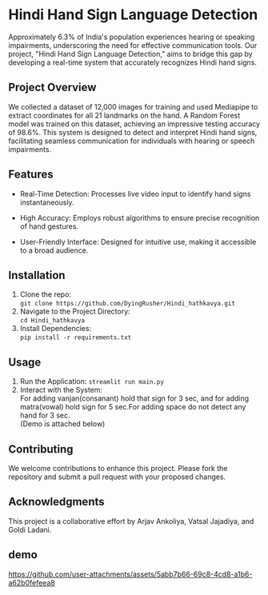 # Hindi Hand Sign Language Detection

Approximately 6.3% of India's population experiences hearing or speaking impairments, underscoring the need for effective communication tools. Our project, "Hindi Hand Sign Language Detection," aims to bridge this gap by developing a real-time system that accurately recognizes Hindi hand signs.

## Project Overview

We collected a dataset of 12,000 images for training and used Mediapipe to extract coordinates for all 21 landmarks on the hand. A Random Forest model was trained on this dataset, achieving an impressive testing accuracy of 98.6%. This system is designed to detect and interpret Hindi hand signs, facilitating seamless communication for individuals with hearing or speech impairments.

## Features

* Real-Time Detection: Processes live video input to identify hand signs instantaneously.

* High Accuracy: Employs robust algorithms to ensure precise recognition of hand gestures.

* User-Friendly Interface: Designed for intuitive use, making it accessible to a broad audience.

## Installation

1. Clone the repo:   
   `git clone https://github.com/DyingRusher/Hindi_hathkavya.git`  
2. Navigate to the Project Directory:  
   `cd Hindi_hathkavya`  
3. Install Dependencies:  
   `pip install -r requirements.txt`
   
## Usage  

1. Run the Application:
   `streamlit run main.py`
2. Interact with the System:  
   For adding vanjan(consanant) hold that sign for 3 sec, and for adding matra(vowal) hold sign for 5 sec.For adding space do not detect any hand for 3 sec.  
   (Demo is attached below)

## Contributing  

We welcome contributions to enhance this project. Please fork the repository and submit a pull request with your proposed changes.  

## Acknowledgments    

This project is a collaborative effort by Arjav Ankoliya, Vatsal Jajadiya, and Goldi Ladani.

## demo


https://github.com/user-attachments/assets/5abb7b66-69c8-4cd8-a1b6-a62b0fefeea8


   


